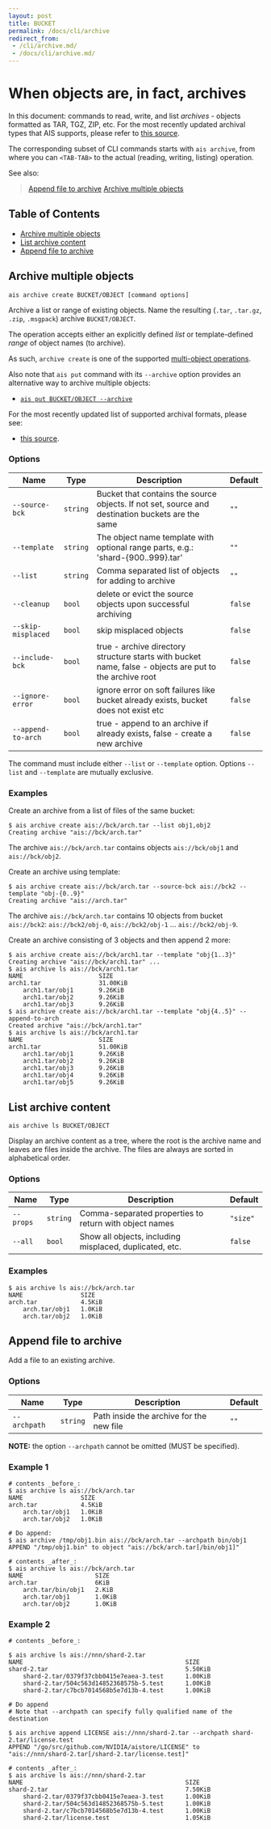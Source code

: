 ```yaml
---
layout: post
title: BUCKET
permalink: /docs/cli/archive
redirect_from:
 - /cli/archive.md/
 - /docs/cli/archive.md/
---
```


# When objects are, in fact, archives

In this document: commands to read, write, and list *archives* - objects formatted as TAR, TGZ, ZIP, etc. For the most recently updated archival types that AIS supports, please refer to [this source](/cmn/cos/archive.go).

The corresponding subset of CLI commands starts with `ais archive`, from where you can `<TAB-TAB>` to the actual (reading, writing, listing) operation.

See also:

> [Append file to archive](/docs/cli/object.md#append-file-to-archive)
> [Archive multiple objects](/docs/cli/object.md#archive-multiple-objects)

## Table of Contents
- [Archive multiple objects](#archive-multiple-objects)
- [List archive content](#list-archive-content)
- [Append file to archive](#append-file-to-archive)

## Archive multiple objects

`ais archive create BUCKET/OBJECT [command options]`

Archive a list or range of existing objects. Name the resulting (`.tar`, `.tar.gz`, `.zip`, `.msgpack`) archive `BUCKET/OBJECT`.

The operation accepts either an explicitly defined *list* or template-defined *range* of object names (to archive).

As such, `archive create` is one of the supported [multi-object operations](/docs/cli/object.md#operations-on-lists-and-ranges).

Also note that `ais put` command with its `--archive` option provides an alternative way to archive multiple objects:

* [`ais put BUCKET/OBJECT --archive`](/docs/cli/object.md##archive-multiple-objects)

For the most recently updated list of supported archival formats, please see:

* [this source](https://github.com/NVIDIA/aistore/blob/master/cmn/cos/archive.go).

### Options

| Name | Type | Description | Default |
| --- | --- | --- | --- |
| `--source-bck` | `string` | Bucket that contains the source objects. If not set, source and destination buckets are the same | `""` |
| `--template` | `string` | The object name template with optional range parts, e.g.: 'shard-{900..999}.tar' | `""` |
| `--list` | `string` | Comma separated list of objects for adding to archive | `""` |
| `--cleanup` | `bool` | delete or evict the source objects upon successful archiving | `false` |
| `--skip-misplaced` | `bool` | skip misplaced objects | `false` |
| `--include-bck` | `bool` | true - archive directory structure starts with bucket name, false - objects are put to the archive root | `false` |
| `--ignore-error` | `bool` | ignore error on soft failures like bucket already exists, bucket does not exist etc | `false` |
| `--append-to-arch` | `bool` | true - append to an archive if already exists, false - create a new archive | `false` |

The command must include either `--list` or `--template` option. Options `--list` and `--template` are mutually exclusive.

### Examples

Create an archive from a list of files of the same bucket:

```console
$ ais archive create ais://bck/arch.tar --list obj1,obj2
Creating archive "ais://bck/arch.tar"
```

The archive `ais://bck/arch.tar` contains objects `ais://bck/obj1` and `ais://bck/obj2`.

Create an archive using template:

```console
$ ais archive create ais://bck/arch.tar --source-bck ais://bck2 --template "obj-{0..9}"
Creating archive "ais://arch.tar"
```
The archive `ais://bck/arch.tar` contains 10 objects from bucket `ais://bck2`: `ais://bck2/obj-0`, `ais://bck2/obj-1` ... `ais://bck2/obj-9`.

Create an archive consisting of 3 objects and then append 2 more:

```console
$ ais archive create ais://bck/arch1.tar --template "obj{1..3}"
Creating archive "ais://bck/arch1.tar" ...
$ ais archive ls ais://bck/arch1.tar
NAME                     SIZE
arch1.tar                31.00KiB
    arch1.tar/obj1       9.26KiB
    arch1.tar/obj2       9.26KiB
    arch1.tar/obj3       9.26KiB
$ ais archive create ais://bck/arch1.tar --template "obj{4..5}" --append-to-arch
Created archive "ais://bck/arch1.tar"
$ ais archive ls ais://bck/arch1.tar
NAME                     SIZE
arch1.tar                51.00KiB
    arch1.tar/obj1       9.26KiB
    arch1.tar/obj2       9.26KiB
    arch1.tar/obj3       9.26KiB
    arch1.tar/obj4       9.26KiB
    arch1.tar/obj5       9.26KiB
```

## List archive content

`ais archive ls BUCKET/OBJECT`

Display an archive content as a tree, where the root is the archive name and leaves are files inside the archive.
The files are always are sorted in alphabetical order.

### Options

| Name | Type | Description | Default |
| --- | --- | --- | --- |
| `--props` | `string` | Comma-separated properties to return with object names | `"size"`
| `--all` | `bool` | Show all objects, including misplaced, duplicated, etc. | `false` |

### Examples

```console
$ ais archive ls ais://bck/arch.tar
NAME                SIZE
arch.tar            4.5KiB
    arch.tar/obj1   1.0KiB
    arch.tar/obj2   1.0KiB
```

## Append file to archive

Add a file to an existing archive.

### Options

| Name | Type | Description | Default |
| --- | --- | --- | --- |
| `--archpath` | `string` | Path inside the archive for the new file | `""`

**NOTE:** the option `--archpath` cannot be omitted (MUST be specified).

### Example 1

```console
# contents _before_:
$ ais archive ls ais://bck/arch.tar
NAME                SIZE
arch.tar            4.5KiB
    arch.tar/obj1   1.0KiB
    arch.tar/obj2   1.0KiB

# Do append:
$ ais archive /tmp/obj1.bin ais://bck/arch.tar --archpath bin/obj1
APPEND "/tmp/obj1.bin" to object "ais://bck/arch.tar[/bin/obj1]"

# contents _after_:
$ ais archive ls ais://bck/arch.tar
NAME                    SIZE
arch.tar                6KiB
    arch.tar/bin/obj1   2.KiB
    arch.tar/obj1       1.0KiB
    arch.tar/obj2       1.0KiB
```

### Example 2

```console
# contents _before_:

$ ais archive ls ais://nnn/shard-2.tar
NAME                                             SIZE
shard-2.tar                                      5.50KiB
    shard-2.tar/0379f37cbb0415e7eaea-3.test      1.00KiB
    shard-2.tar/504c563d14852368575b-5.test      1.00KiB
    shard-2.tar/c7bcb7014568b5e7d13b-4.test      1.00KiB

# Do append
# Note that --archpath can specify fully qualified name of the destination

$ ais archive append LICENSE ais://nnn/shard-2.tar --archpath shard-2.tar/license.test
APPEND "/go/src/github.com/NVIDIA/aistore/LICENSE" to "ais://nnn/shard-2.tar[/shard-2.tar/license.test]"

# contents _after_:
$ ais archive ls ais://nnn/shard-2.tar
NAME                                             SIZE
shard-2.tar                                      7.50KiB
    shard-2.tar/0379f37cbb0415e7eaea-3.test      1.00KiB
    shard-2.tar/504c563d14852368575b-5.test      1.00KiB
    shard-2.tar/c7bcb7014568b5e7d13b-4.test      1.00KiB
    shard-2.tar/license.test                     1.05KiB
```
